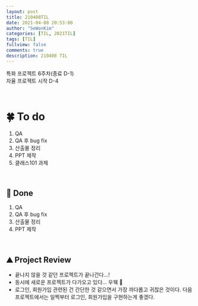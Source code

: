 ```yaml
---
layout: post
title: 210408TIL 
date: 2021-04-08 20:53:00
author: "SeWonKim"
categories: [TIL, 2021TIL]
tags: [TIL]
fullview: false
comments: true
description: 210408 TIL
---
```


특화 프로젝트 6주차(종료 D-1)    
자율 프로젝트 시작 D-4


&nbsp;
&nbsp;

# 🍀 To do

1. QA
2. QA 후 bug fix
3. 산출물 정리
4. PPT 제작
5. 클래스101 과제
   
&nbsp;
&nbsp;

## 🌳 Done

1. QA
2. QA 후 bug fix
3. 산출물 정리
4. PPT 제작

&nbsp;
&nbsp;

## ⛰️ Project Review

- 끝나지 않을 것 같던 프로젝트가 끝나간다...!
- 동시에 새로운 프로젝트가 다가오고 있다... 우웩 🤮
- 로그인, 회원가입 관련된 건 간단한 것 같으면서 가장 까다롭고 귀찮은 것이다. 다음 프로젝트에서는 일찍부터 로그인, 회원가입을 구현하는게 좋겠다.
